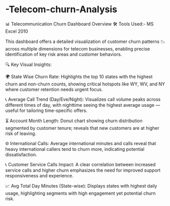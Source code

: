 # -Telecom-churn-Analysis
 📊 Telecommunication Churn Dashboard Overview
 🛠 Tools Used:- MS Excel 2010

This dashboard offers a detailed visualization of customer churn patterns 📉 across multiple dimensions for telecom businesses, enabling precise identification of key risk areas and customer behaviors.

🔍 Key Visual Insights:

🌍 State Wise Churn Rate: Highlights the top 10 states with the highest churn and non-churn counts, showing critical hotspots like WY, WV, and NY where customer retention needs urgent focus.

📞 Average Call Trend (Day/Eve/Night): Visualizes call volume peaks across different times of day, with nighttime seeing the highest average usage — useful for tailoring time-specific offers.

⏳ Account Month Length: Donut chart showing churn distribution segmented by customer tenure; reveals that new customers are at higher risk of leaving.

🌐 International Calls: Average international minutes and calls reveal that heavy international callers tend to churn more, indicating potential dissatisfaction.

📞 Customer Service Calls Impact: A clear correlation between increased service calls and higher churn emphasizes the need for improved support responsiveness and experience.

📈 Avg Total Day Minutes (State-wise): Displays states with highest daily usage, highlighting segments with high engagement yet potential churn risk.
